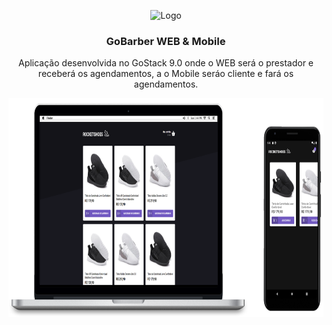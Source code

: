 <p align="center">
  <img src="./.github/download.svg" alt="Logo" height="60">
  <h3 align="center">GoBarber WEB & Mobile</h3>
  <p align="center">
  Aplicação desenvolvida no GoStack 9.0 onde o WEB será o prestador e receberá os agendamentos, a o Mobile seráo cliente e fará os agendamentos.
  </p>
  <a align="center" href="https://github.com/gmass0n/gobarber">
    <img src="./.github/web-mobile.png" alt="Main" height="350">
  </a>
</p>
